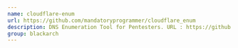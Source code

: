 ```yaml
---
name: cloudflare-enum
url: https://github.com/mandatoryprogrammer/cloudflare_enum
description: DNS Enumeration Tool for Pentesters. URL : https://github.com/mandatoryprogrammer/cloudflare_enum Groups : blackarch blackarch-scanner
group: blackarch
---
```

